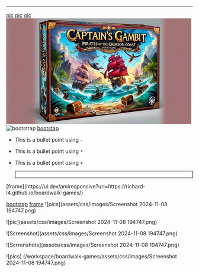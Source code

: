 ___
[pic](assets/css/images/new-games-3.webp)
[pic](/workspace/boardwalk-games/assets/css/images/services-1.webp)
[oic](<img src="assets/css/images/new-games-3.webp" alt="New Games Image">
)
![New Games Image](assets/css/images/new-games-3.webp)
![bootstrap](https://getbootstrap.com/)
[bootstap](https://getbootstrap.com/)
- This is a bullet point using `-`
* This is a bullet point using `*`
+ This is a bullet point using `+`
<ul>
  <li style="list-style-type: circle; color: white; border: 1px solid black; padding-left: 0.5em;">Outlined bullet point</li>
</ul>
[frame](https://ui.dev/amiresponsive?url=https://richard-l4.github.io/boardwalk-games/)

[bootstap](https://getbootstrap.com/)
[frame](https://ui.dev/amiresponsive?url=https://richard-l4.github.io/boardwalk-games/)
![pics](assets/css/images/Screenshot 2024-11-08 194747.png)



![pic](assets/css/images/Screenshot 2024-11-08 194747.png)

![Screenshot](assets/css/images/Screenshot 2024-11-08 194747.png)

![Scrrenshots](assets/css/images/Screenshot 2024-11-08 194747.png)

![pics] (/workspace/boardwalk-games/assets/css/images/Screenshot 2024-11-08 194747.png)